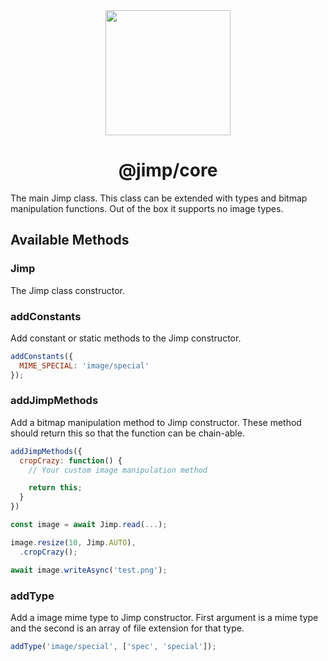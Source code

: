 <div align="center">
  <a href="https://intuit.github.io/Ignite/">
    <img width="200" height="200"
      src="https://s3.amazonaws.com/pix.iemoji.com/images/emoji/apple/ios-11/256/crayon.png">
  </a>
  <h1>@jimp/core</h1>
</div>

The main Jimp class. This class can be extended with types and bitmap manipulation functions. Out of the box it supports no image types.

## Available Methods

### Jimp

The Jimp class constructor.

### addConstants

Add constant or static methods to the Jimp constructor.

```js
addConstants({
  MIME_SPECIAL: 'image/special'
});
```

### addJimpMethods

Add a bitmap manipulation method to Jimp constructor. These method should return this so that the function can be chain-able.

```js
addJimpMethods({
  cropCrazy: function() {
    // Your custom image manipulation method

    return this;
  }
})

const image = await Jimp.read(...);

image.resize(10, Jimp.AUTO),
  .cropCrazy();

await image.writeAsync('test.png');
```

### addType

Add a image mime type to Jimp constructor. First argument is a mime type and the second is an array of file extension for that type.

```js
addType('image/special', ['spec', 'special']);
```
